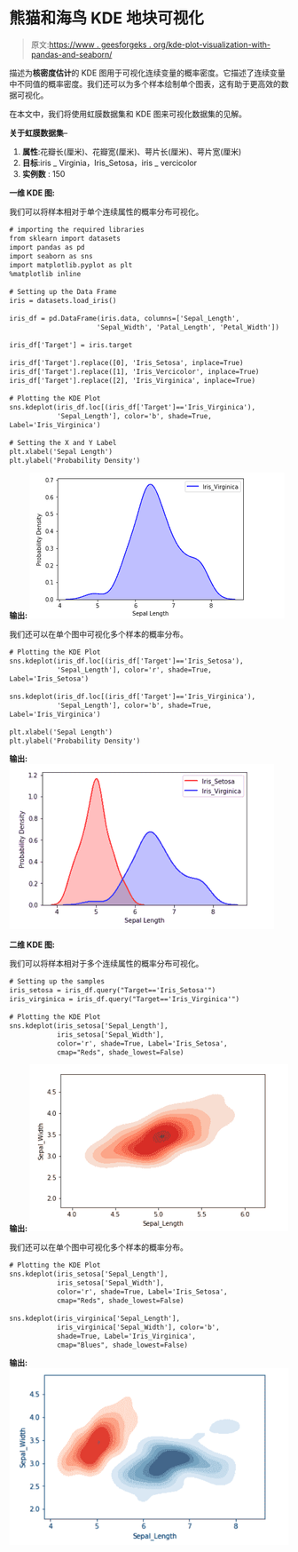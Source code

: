 # 熊猫和海鸟 KDE 地块可视化

> 原文:[https://www . geesforgeks . org/kde-plot-visualization-with-pandas-and-seaborn/](https://www.geeksforgeeks.org/kde-plot-visualization-with-pandas-and-seaborn/)

描述为**核密度估计**的 KDE 图用于可视化连续变量的概率密度。它描述了连续变量中不同值的概率密度。我们还可以为多个样本绘制单个图表，这有助于更高效的数据可视化。

在本文中，我们将使用虹膜数据集和 KDE 图来可视化数据集的见解。

**关于虹膜数据集**–

1.  **属性**:花瓣长(厘米)、花瓣宽(厘米)、萼片长(厘米)、萼片宽(厘米)
2.  **目标**:iris _ Virginia，Iris_Setosa，iris _ vercicolor
3.  **实例数** : 150

**一维 KDE 图:**

我们可以将样本相对于单个连续属性的概率分布可视化。

```
# importing the required libraries
from sklearn import datasets
import pandas as pd
import seaborn as sns
import matplotlib.pyplot as plt
%matplotlib inline

# Setting up the Data Frame
iris = datasets.load_iris()

iris_df = pd.DataFrame(iris.data, columns=['Sepal_Length',
                      'Sepal_Width', 'Patal_Length', 'Petal_Width'])

iris_df['Target'] = iris.target

iris_df['Target'].replace([0], 'Iris_Setosa', inplace=True)
iris_df['Target'].replace([1], 'Iris_Vercicolor', inplace=True)
iris_df['Target'].replace([2], 'Iris_Virginica', inplace=True)

# Plotting the KDE Plot
sns.kdeplot(iris_df.loc[(iris_df['Target']=='Iris_Virginica'),
            'Sepal_Length'], color='b', shade=True, Label='Iris_Virginica')

# Setting the X and Y Label
plt.xlabel('Sepal Length')
plt.ylabel('Probability Density')
```

**输出:**
![](img/2b5885840b6b0e5ae2afc5b96ab1187e.png)

我们还可以在单个图中可视化多个样本的概率分布。

```
# Plotting the KDE Plot
sns.kdeplot(iris_df.loc[(iris_df['Target']=='Iris_Setosa'),
            'Sepal_Length'], color='r', shade=True, Label='Iris_Setosa')

sns.kdeplot(iris_df.loc[(iris_df['Target']=='Iris_Virginica'), 
            'Sepal_Length'], color='b', shade=True, Label='Iris_Virginica')

plt.xlabel('Sepal Length')
plt.ylabel('Probability Density')
```

**输出:**
![](img/f86686b02928db98bec6e9d6d663d7cb.png)

**二维 KDE 图:**

我们可以将样本相对于多个连续属性的概率分布可视化。

```
# Setting up the samples
iris_setosa = iris_df.query("Target=='Iris_Setosa'")
iris_virginica = iris_df.query("Target=='Iris_Virginica'")

# Plotting the KDE Plot
sns.kdeplot(iris_setosa['Sepal_Length'], 
            iris_setosa['Sepal_Width'],
            color='r', shade=True, Label='Iris_Setosa',
            cmap="Reds", shade_lowest=False)
```

**输出:**
![](img/0ab8d42fba99a7bce0505730848fdba0.png)

我们还可以在单个图中可视化多个样本的概率分布。

```
# Plotting the KDE Plot
sns.kdeplot(iris_setosa['Sepal_Length'],
            iris_setosa['Sepal_Width'],
            color='r', shade=True, Label='Iris_Setosa',
            cmap="Reds", shade_lowest=False)

sns.kdeplot(iris_virginica['Sepal_Length'], 
            iris_virginica['Sepal_Width'], color='b',
            shade=True, Label='Iris_Virginica',
            cmap="Blues", shade_lowest=False)
```

**输出:**
![](img/ea434b8c3816a1791be28aae797b5d84.png)